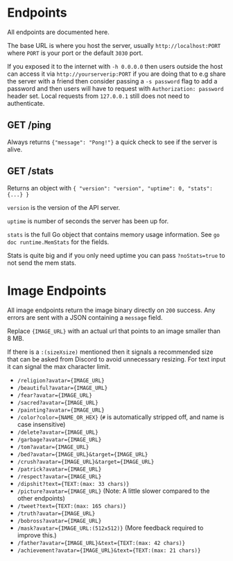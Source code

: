# Endpoints
All endpoints are documented here.

The base URL is where you host the server, usually `http://localhost:PORT` where `PORT` is your port or the default `3030` port.

If you exposed it to the internet with `-h 0.0.0.0` then users outside the host can access it via `http://yourserverip:PORT` if you are doing that to e.g share the server with a friend then consider passing a `-s password` flag to add a password and then users will have to request with `Authorization: password` header set. Local requests from `127.0.0.1` still does not need to authenticate.

## GET /ping
Always returns `{"message": "Pong!"}` a quick check to see if the server is alive.

## GET /stats
Returns an object with `{ "version": "version", "uptime": 0, "stats": {...} }`

`version` is the version of the API server.

`uptime` is number of seconds the server has been up for.

`stats` is the full Go object that contains memory usage information. See `go doc runtime.MemStats` for the fields.

Stats is quite big and if you only need uptime you can pass `?noStats=true` to not send the mem stats.

# Image Endpoints
All image endpoints return the image binary directly on `200` success. Any errors are sent with a JSON containing a `message` field.

Replace `{IMAGE_URL}` with an actual url that points to an image smaller than 8 MB.

If there is a `:(sizeXsize)` mentioned then it signals a recommended size that can be asked from Discord to avoid unnecessary resizing. For text input it can signal the max character limit.

- `/religion?avatar={IMAGE_URL}`
- `/beautiful?avatar={IMAGE_URL}`
- `/fear?avatar={IMAGE_URL}`
- `/sacred?avatar={IMAGE_URL}`
- `/painting?avatar={IMAGE_URL}`
- `/color?color={NAME_OR_HEX}` (`#` is automatically stripped off, and name is case insensitive)
- `/delete?avatar={IMAGE_URL}`
- `/garbage?avatar={IMAGE_URL}`
- `/tom?avatar={IMAGE_URL}`
- `/bed?avatar={IMAGE_URL}&target={IMAGE_URL}`
- `/crush?avatar={IMAGE_URL}&target={IMAGE_URL}`
- `/patrick?avatar={IMAGE_URL}`
- `/respect?avatar={IMAGE_URL}`
- `/dipshit?text={TEXT:(max: 33 chars)}`
- `/picture?avatar={IMAGE_URL}` (Note: A little slower compared to the other endpoints)
- `/tweet?text={TEXT:(max: 165 chars)}`
- `/truth?avatar={IMAGE_URL}`
- `/bobross?avatar={IMAGE_URL}`
- `/mask?avatar={IMAGE_URL:(512x512)}` (More feedback required to improve this.)
- `/father?avatar={IMAGE_URL}&text={TEXT:(max: 42 chars)}`
- `/achievement?avatar={IMAGE_URL}&text={TEXT:(max: 21 chars)}`
